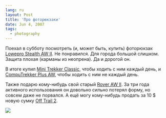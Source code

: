 ```yaml
---
lang: ru
layout: Post
title: 'Про фоторюкзаки'
date: Jun 4, 2007
tags:
  - photography
---
```


Поехал в субботу посмотреть (и, может быть, купить) фоторюкзак [Lowepro Stealth AW II](http://lowepro.com/Products/Backpacks/notebook_camera/Stealth_AW_II.aspx). Не понравился. Для города большой слишком. Защита плохая (карманы из неопрена). Да и дорогой он.

В итоге купил [Mini Trekker Classic](http://lowepro.com/Products/Backpacks/classic/Mini_Trekker_Classic.aspx), чтобы ходить с ним каждый день, и [CompuTrekker Plus AW](http://lowepro.com/Products/Backpacks/notebook_camera/), чтобы ходить с ним не каждый день.

Также подарю кому-нибудь свой старый [Rover AW II](http://lowepro.com/Products/Backpacks/allWeather/Rover_AW_II.aspx). За три года активного использования он довольно сильно потерял форму, но совсем даже не порвался. А ещё могу кому-нибудь продать за 10 \$ новую сумку [Off Trail 2](http://lowepro.com/Products/Beltpacks/modular/Off_Trail_2.aspx).

![](/images/blog/Sapegin-Artem-20D-2007-06-02-365-6563.jpg)
